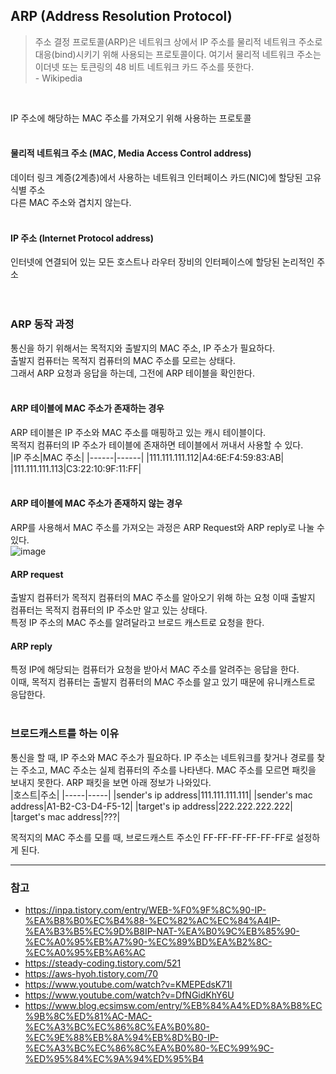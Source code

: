 ## ARP (Address Resolution Protocol)
> 주소 결정 프로토콜(ARP)은 네트워크 상에서 IP 주소를 물리적 네트워크 주소로 대응(bind)시키기 위해 사용되는 프로토콜이다.
> 여기서 물리적 네트워크 주소는 이더넷 또는 토큰링의 48 비트 네트워크 카드 주소를 뜻한다.  
> \- Wikipedia
<br/>

IP 주소에 해당하는 MAC 주소를 가져오기 위해 사용하는 프로토콜
<br/><br/>

#### 물리적 네트워크 주소 (MAC, Media Access Control address)
데이터 링크 계증(2계층)에서 사용하는 네트워크 인터페이스 카드(NIC)에 할당된 고유 식별 주소  
다른 MAC 주소와 겹치지 않는다.  
<br/>

#### IP 주소 (Internet Protocol address)
인터넷에 연결되어 있는 모든 호스트나 라우터 장비의 인터페이스에 할당된 논리적인 주소  
<br/><br/>

### ARP 동작 과정
통신을 하기 위해서는 목적지와 출발지의 MAC 주소, IP 주소가 필요하다.  
출발지 컴퓨터는 목적지 컴퓨터의 MAC 주소를 모르는 상태다.  
그래서 ARP 요청과 응답을 하는데, 그전에 ARP 테이블을 확인한다.  
<br/>

#### ARP 테이블에 MAC 주소가 존재하는 경우
ARP 테이블은 IP 주소와 MAC 주소를 매핑하고 있는 캐시 테이블이다.  
목적지 컴퓨터의 IP 주소가 테이블에 존재하면 테이블에서 꺼내서 사용할 수 있다.  
|IP 주소|MAC 주소|
|------|------|
|111.111.111.112|A4:6E:F4:59:83:AB|
|111.111.111.113|C3:22:10:9F:11:FF|  
<br/>

#### ARP 테이블에 MAC 주소가 존재하지 않는 경우
ARP를 사용해서 MAC 주소를 가져오는 과정은 ARP Request와 ARP reply로 나눌 수 있다.  
![image](https://github.com/hong-gp/study/assets/127091213/c7773c9f-6da6-4f1c-bfd5-a62296ab4797)
<br/>

#### ARP request
출발지 컴퓨터가 목적지 컴퓨터의 MAC 주소를 알아오기 위해 하는 요청
이때 출발지 컴퓨터는 목적지 컴퓨터의 IP 주소만 알고 있는 상태다.  
특정 IP 주소의 MAC 주소를 알려달라고 브로드 캐스트로 요청을 한다.
<br/>
#### ARP reply
특정 IP에 해당되는 컴퓨터가 요청을 받아서 MAC 주소를 알려주는 응답을 한다.  
이때, 목적지 컴퓨터는 출발지 컴퓨터의 MAC 주소를 알고 있기 때문에 유니캐스트로 응답한다.  
<br/>

### 브로드캐스트를 하는 이유
통신을 할 때, IP 주소와 MAC 주소가 필요하다. IP 주소는 네트워크를 찾거나 경로를 찾는 주소고, MAC 주소는 실제 컴퓨터의 주소를 나타낸다. 
MAC 주소를 모르면 패킷을 보내지 못한다. ARP 패킷을 보면 아래 정보가 나와있다.  
|호스트|주소|
|-----|-----|
|sender's ip address|111.111.111.111|
|sender's mac address|A1-B2-C3-D4-F5-12|
|target's ip address|222.222.222.222|
|target's mac address|???|  

목적지의 MAC 주소를 모를 때, 브로드캐스트 주소인  FF-FF-FF-FF-FF-FF로 설정하게 된다.

---
### 참고
- https://inpa.tistory.com/entry/WEB-%F0%9F%8C%90-IP-%EA%B8%B0%EC%B4%88-%EC%82%AC%EC%84%A4IP-%EA%B3%B5%EC%9D%B8IP-NAT-%EA%B0%9C%EB%85%90-%EC%A0%95%EB%A7%90-%EC%89%BD%EA%B2%8C-%EC%A0%95%EB%A6%AC
- https://steady-coding.tistory.com/521
- https://aws-hyoh.tistory.com/70
- https://www.youtube.com/watch?v=KMEPEdsK71I
- https://www.youtube.com/watch?v=DfNGidKhY6U
- https://www.blog.ecsimsw.com/entry/%EB%84%A4%ED%8A%B8%EC%9B%8C%ED%81%AC-MAC-%EC%A3%BC%EC%86%8C%EA%B0%80-%EC%9E%88%EB%8A%94%EB%8D%B0-IP-%EC%A3%BC%EC%86%8C%EA%B0%80-%EC%99%9C-%ED%95%84%EC%9A%94%ED%95%B4
